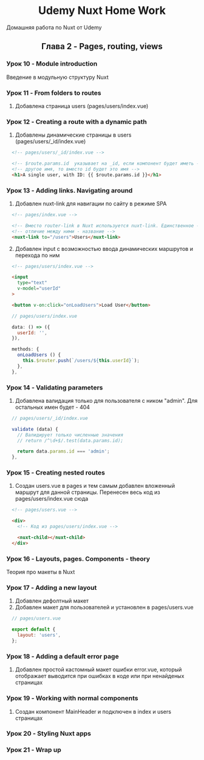 <h1 align="center">Udemy Nuxt Home Work</h1>

Домашняя работа по Nuxt от Udemy

<!-- Глава 2 -->
<!-------------------------------------------------------------------------->

<h2 align="center">Глава 2 - Pages, routing, views</h2>

### Урок 10 - Module introduction

Введение в модульную структуру Nuxt

### Урок 11 - From folders to routes

1. Добавлена страница users (pages/users/index.vue)

### Урок 12 - Creating a route with a dynamic path

1. Добавлены динамические страницы в users (pages/users/_id/index.vue)

```html
  <!-- pages/users/_id/index.vue -->

  <!-- $route.params.id  указывает на _id, если компонент будет иметь -->
  <!-- другое имя, то вместо id будет это имя -->
  <h1>A single user, with ID: {{ $route.params.id }}</h1>
```

### Урок 13 - Adding links. Navigating around

1. Добавлен nuxt-link для навигации по сайту в режиме SPA

```html
  <!-- pages/index.vue -->

  <!-- Вместо router-link в Nuxt используется nuxt-link. Единственное -->
  <!-- отличие между ними - название -->
  <nuxt-link to="/users">Users</nuxt-link>
```

2. Добавлен input с возможностью ввода динамических маршрутов и перехода по ним

```html
  <!-- pages/users/index.vue -->

  <input
    type="text"
    v-model="userId"
  >

  <button v-on:click="onLoadUsers">Load User</button>
```

```js
  // pages/users/index.vue

  data: () => ({
    userId: '',
  }),

  methods: {
    onLoadUsers () {
      this.$router.push(`/users/${this.userId}`);
    },
  },
```

### Урок 14 - Validating parameters

1. Добавлена валидация только для пользователя с ником "admin". Для остальных имен будет - 404

```js
  // pages/users/_id/index.vue

  validate (data) {
    // Валидирует только численные значения
    // return /^\d+$/.test(data.params.id);

    return data.params.id === 'admin';
  },
```

### Урок 15 - Creating nested routes

1. Создан users.vue в pages и тем самым добавлен вложенный маршрут для данной страницы. Перенесен весь код из pages/users/index.vue сюда

```html
  <!-- pages/users.vue -->

  <div>
    <!-- Код из pages/users/index.vue -->

    <nuxt-child></nuxt-child>
  </div>
```

### Урок 16 - Layouts, pages. Components - theory

Теория про макеты в Nuxt

### Урок 17 - Adding a new layout

1. Добавлен дефолтный макет
2. Добавлен макет для пользователей и установлен в pages/users.vue

```js
  // pages/users.vue

  export default {
    layout: 'users',
  };
```

### Урок 18 - Adding a default error page

1. Добавлен простой кастомный макет ошибки error.vue, который отображает выводится при ошибках в коде или при ненайденых страницах

### Урок 19 - Working with normal components

1. Создан компонент MainHeader и подключен в index и users страницах

### Урок 20 - Styling Nuxt apps

### Урок 21 - Wrap up

<!-- Глава 3 -->
<!-------------------------------------------------------------------------->
